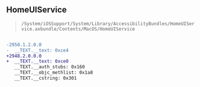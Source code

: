 ## HomeUIService

> `/System/iOSSupport/System/Library/AccessibilityBundles/HomeUIService.axbundle/Contents/MacOS/HomeUIService`

```diff

-2950.1.2.0.0
-  __TEXT.__text: 0xce4
+2948.2.0.0.0
+  __TEXT.__text: 0xce0
   __TEXT.__auth_stubs: 0x160
   __TEXT.__objc_methlist: 0x1a8
   __TEXT.__cstring: 0x301

```
